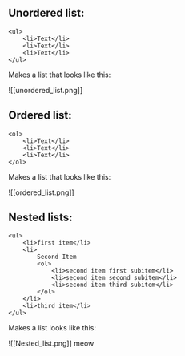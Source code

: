 ## Unordered list:

```
<ul>
	<li>Text</li>
	<li>Text</li>
	<li>Text</li>
</ul>
```

Makes a list that looks like this:

![[unordered_list.png]]

## Ordered list:

```
<ol>
	<li>Text</li>
	<li>Text</li>
	<li>Text</li>
</ol>
```

Makes a list that looks like this:

![[ordered_list.png]]

## Nested lists:

```
<ul>
	<li>first item</li>
	<li>
		Second Item
		<ol>
			<li>second item first subitem</li>
			<li>second item second subitem</li>
			<li>second item third subitem</li>
		</ol>
	</li>
	<li>third item</li>
</ul>
```

Makes a list looks like this:

![[Nested_list.png]]
meow